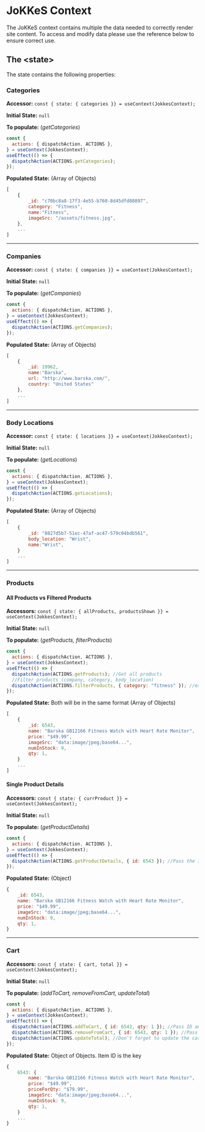 # JoKKeS Context

The JoKKeS context contains multiple the data needed to correctly render site content. To access and modify data please use the reference below to ensure correct use.

## The \<state\>

The state contains the following properties:

### Categories

**Accessor:** `const { state: { categories }} = useContext(JokkesContext);`

**Initial State:** `null`

**To populate:** (_getCategories_)

```js
const {
  actions: { dispatchAction, ACTIONS },
} = useContext(JokkesContext);
useEffect(() => {
  dispatchAction(ACTIONS.getCategories);
});
```

**Populated State:** (Array of Objects)

```js
[
	{
		_id: "c70bc8a8-17f3-4e55-b760-8d45dfd80897",
		category: "Fitness",
		name:"Fitness",
		imageSrc: "/assets/fitness.jpg",
	},
	...
]
```

---

### Companies

**Accessor:** `const { state: { companies }} = useContext(JokkesContext);`

**Initial State:** `null`

**To populate:** (_getCompanies_)

```js
const {
  actions: { dispatchAction, ACTIONS },
} = useContext(JokkesContext);
useEffect(() => {
  dispatchAction(ACTIONS.getCompanies);
});
```

**Populated State:** (Array of Objects)

```js
[
	{
		_id: 19962,
		name:"Barska",
		url: "http://www.barska.com/",
		country: "United States"
	},
	...
]
```

---

### Body Locations

**Accessor:** `const { state: { locations }} = useContext(JokkesContext);`

**Initial State:** `null`

**To populate:** (_getLocations_)

```js
const {
  actions: { dispatchAction, ACTIONS },
} = useContext(JokkesContext);
useEffect(() => {
  dispatchAction(ACTIONS.getLocations);
});
```

**Populated State:** (Array of Objects)

```js
[
	{
		_id: "8827d5b7-51ec-47af-ac47-579c04bdb561",
		body_location: "Wrist",
		name:"Wrist",
	}
	...
]
```

---

### Products

#### All Products vs Filtered Products

**Accessors:** `const { state: { allProducts, productsShown }} = useContext(JokkesContext);`

**Initial State:** `null`

**To populate:** (_getProducts, filterProducts_)

```js
const {
  actions: { dispatchAction, ACTIONS },
} = useContext(JokkesContext);
useEffect(() => {
  dispatchAction(ACTIONS.getProducts); //Get all products
  //Filter products (company, category, body_location)
  dispatchAction(ACTIONS.filterProducts, { category: "fitness" }); //example
});
```

**Populated State:** Both will be in the same format (Array of Objects)

```js
[
	{
		_id: 6543,
		name: "Barska GB12166 Fitness Watch with Heart Rate Monitor",
		price: "$49.99",
		imageSrc: "data:image/jpeg;base64...",
		numInStock: 9,
		qty: 1,
	}
	...
]
```

#### Single Product Details

**Accessors:** `const { state: { currProduct }} = useContext(JokkesContext);`

**Initial State:** `null`

**To populate:** (_getProductDetails_)

```js
const {
  actions: { dispatchAction, ACTIONS },
} = useContext(JokkesContext);
useEffect(() => {
  dispatchAction(ACTIONS.getProductDetails, { id: 6543 }); //Pass the ID as well!!
});
```

**Populated State:** (Object)

```js
{
	_id: 6543,
	name: "Barska GB12166 Fitness Watch with Heart Rate Monitor",
	price: "$49.99",
	imageSrc: "data:image/jpeg;base64...",
	numInStock: 9,
	qty: 1,
}
```

---

### Cart

**Accessors:** `const { state: { cart, total }} = useContext(JokkesContext);`

**Initial State:** `null`

**To populate:** (_addToCart, removeFromCart, updateTotal_)

```js
const {
  actions: { dispatchAction, ACTIONS },
} = useContext(JokkesContext);
useEffect(() => {
  dispatchAction(ACTIONS.addToCart, { id: 6543, qty: 1 }); //Pass ID and Qty!
  dispatchAction(ACTIONS.removeFromCart, { id: 6543, qty: 1 }); //Pass ID and Qty!
  dispatchAction(ACTIONS.updateTotal); //Don't forget to update the cart's total!
});
```

**Populated State:** Object of Objects. Item ID is the key

```js
{
	6543: {
		name: "Barska GB12166 Fitness Watch with Heart Rate Monitor",
		price: "$49.99",
		priceForQty: "$79.99",
		imageSrc: "data:image/jpeg;base64...",
		numInStock: 9,
		qty: 1,
	}
	...
}
```
